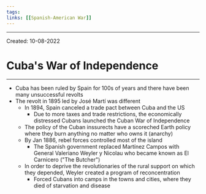```yaml
---
tags:
links: [[Spanish-American War]]
---
```

---
Created: 10-08-2022
# Cuba's War of Independence
---

- Cuba has been ruled by Spain for 100s of years and there have been many unsuccessful revolts
- The revolt in 1895 led by José Martí was different
    - In 1894, Spain canceled a trade pact between Cuba and the US
        - Due to more taxes and trade restrictions, the economically distressed Cubans launched the Cuban War of Independence
    - The policy of the Cuban inssurects have a scoreched Earth policy where they burn anything no matter who owns it (anarchy)
    - By Jan 1886, rebel forces controlled most of the island
        - The Spanish government replaced Martínez Campos with General Valeriano Weyler y Nicolau who became known as El Carnicero ("The Butcher")
    - In order to deprive the revolutionaries of the rural support on which they depended, Weyler created a program of reconcentration
        - Forced Cubans into camps in the towns and cities, where they died of starvation and disease